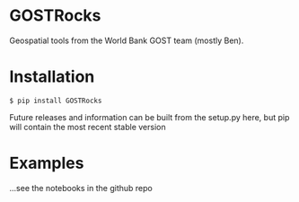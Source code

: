 # GOSTRocks
Geospatial tools from the World Bank GOST team (mostly Ben).

# Installation
```
$ pip install GOSTRocks
```

Future releases and information can be built from the setup.py here, but pip will contain the most recent stable version

# Examples
...see the notebooks in the github repo
